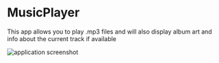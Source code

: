 # MusicPlayer

This app allows you to play .mp3 files and will also display album art and info about the current track if available

![application screenshot](https://xavierhodges.com/images/musicplayergui.PNG)
